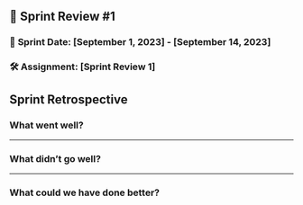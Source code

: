 ## 🚀 **Sprint Review #1**

### 📅 **Sprint Date**: [September 1, 2023] - [September 14, 2023]

### 🛠 **Assignment**: [Sprint Review 1]

## Sprint Retrospective

### What went well?

---
### What didn’t go well?

---

### What could we have done better?
